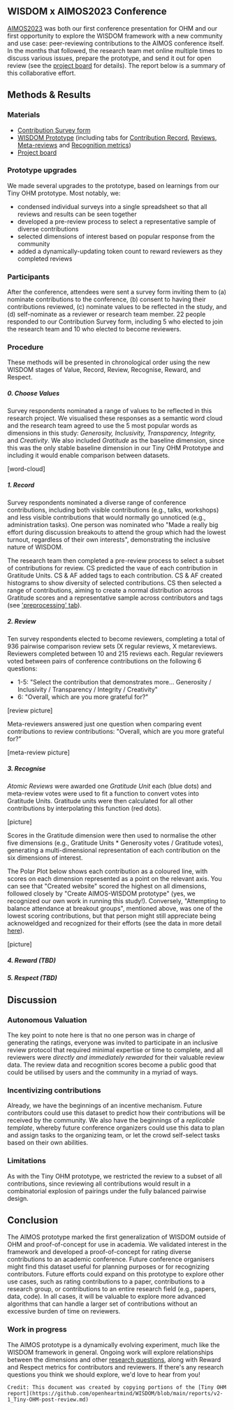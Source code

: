 ## WISDOM x AIMOS2023 Conference
[AIMOS2023](https://openheartmind.org/aimos-conference-and-collaboration/) was both our first conference presentation for OHM and our first opportunity to explore the WISDOM framework with a new community and use case: peer-reviewing contributions to the AIMOS conference itself. In the months that followed, the research team met online multiple times to discuss various issues, prepare the prototype, and send it out for open review (see the [project board](https://github.com/orgs/openheartmind/projects/1) for details). The report below is a summary of this collaborative effort.

## Methods & Results
### Materials
- [Contribution Survey form](https://forms.gle/nyAr8baUuQ23FdUK9)
- [WISDOM Prototype](https://docs.google.com/spreadsheets/d/1kQJM2kEVulzwXBQZuvR46wxaQY5_ohm0rbndIkdEkSE/edit?usp=sharing) (including tabs for [Contribution Record](https://docs.google.com/spreadsheets/d/1kQJM2kEVulzwXBQZuvR46wxaQY5_ohm0rbndIkdEkSE/edit?gid=1156578512#gid=1156578512), [Reviews](https://docs.google.com/spreadsheets/d/1kQJM2kEVulzwXBQZuvR46wxaQY5_ohm0rbndIkdEkSE/edit?gid=7517777#gid=7517777), [Meta-reviews](https://docs.google.com/spreadsheets/d/1kQJM2kEVulzwXBQZuvR46wxaQY5_ohm0rbndIkdEkSE/edit?gid=1777353795#gid=1777353795) and [Recognition metrics](https://docs.google.com/spreadsheets/d/1kQJM2kEVulzwXBQZuvR46wxaQY5_ohm0rbndIkdEkSE/edit?gid=1929743917#gid=1929743917))
- [Project board](https://github.com/orgs/openheartmind/projects/1)

### Prototype upgrades
We made several upgrades to the prototype, based on learnings from our Tiny OHM prototype. Most notably, we:
- condensed individual surveys into a single spreadsheet so that all reviews and results can be seen together
- developed a pre-review process to select a representative sample of diverse contributions
- selected dimensions of interest based on popular response from the community
- added a dynamically-updating token count to reward reviewers as they completed reviews

### Participants
After the conference, attendees were sent a survey form inviting them to (a) nominate contributions to the conference, (b) consent to having their contributions reviewed, (c) nominate values to be reflected in the study, and (d) self-nominate as a reviewer or research team member. 22 people responded to our Contribution Survey form, including 5 who elected to join the research team and 10 who elected to become reviewers.

### Procedure
These methods will be presented in chronological order using the new WISDOM stages of Value, Record, Review, Recognise, Reward, and Respect.

##### 0. Choose Values
Survey respondents nominated a range of values to be reflected in this research project. We visualised these responses as a semantic word cloud and the research team agreed to use the 5 most popular words as dimensions in this study: _Generosity, Inclusivity, Transparency, Integrity,_  and _Creativity_. We also included _Gratitude_ as the baseline dimension, since this was the only stable baseline dimension in our Tiny OHM Prototype and including it would enable comparison between datasets.

[word-cloud]

##### 1. Record
Survey respondents nominated a diverse range of conference contributions, including both visible contributions (e.g., talks, workshops) and less visible contributions that would normally go unnoticed (e.g., administration tasks). One person was nominated who "Made a really big effort during discussion breakouts to attend the group which had the lowest turnout, regardless of their own interests", demonstrating the inclusive nature of WISDOM. 

The research team then completed a pre-review process to select a subset of contributions for review. CS predicted the vaue of each contribution in Gratitude Units. CS & AF added tags to each contribution. CS & AF created histograms to show diversity of selected contributions. CS then selected a range of contributions, aiming to create a normal distribution across Gratitude scores and a representative sample across contributors and tags (see ['preprocessing' tab](https://docs.google.com/spreadsheets/d/1kQJM2kEVulzwXBQZuvR46wxaQY5_ohm0rbndIkdEkSE/edit?gid=1750896307#gid=1750896307)). 
 
##### 2. Review
Ten survey respondents elected to become reviewers, completing a total of 936 pairwise comparison review sets (X regular reviews, X metareviews. Reviewers completed between 10 and 215 reviews each. Regular reviewers voted between pairs of conference contributions on the following 6 questions:
- 1-5: "Select the contribution that demonstrates more... Generosity / Inclusivity / Transparency /	Integrity /	Creativity"
- 6: "Overall, which are you more grateful for?"

[review picture]

Meta-reviewers answered just one question when comparing event contributions to review contributions: "Overall, which are you more grateful for?"

[meta-review picture]

##### 3. Recognise
_Atomic Reviews_ were awarded one _Gratitude Unit_ each (blue dots) and meta-review votes were used to fit a function to convert votes into Gratitude Units. Gratitude units were then calculated for all other contributions by interpolating this function (red dots). 

[picture]

Scores in the Gratitude dimension were then used to normalise the other five dimensions (e.g., Gratitude Units * Generosity votes / Gratitude votes), generating a multi-dimensional representation of each contribution on the six dimensions of interest.

The Polar Plot below shows each contribution as a coloured line, with scores on each dimension represented as a point on the relevant axis. You can see that "Created website" scored the highest on all dimensions, followed closely by "Create AIMOS-WISDOM prototype" (yes, we recognized our own work in running this study!). Conversely, "Attempting to balance attendance at breakout groups", mentioned above, was one of the lowest scoring contributions, but that person might still appreciate being acknoweldged and recognized for their efforts (see the data in more detail [here](https://docs.google.com/spreadsheets/d/1kQJM2kEVulzwXBQZuvR46wxaQY5_ohm0rbndIkdEkSE/edit?gid=1929743917#gid=1929743917)).

[picture]

##### 4. Reward (TBD)

##### 5. Respect (TBD)

## Discussion

### Autonomous Valuation
The key point to note here is that no one person was in charge of generating the ratings, everyone was invited to participate in an inclusive review protocol that required minimal expertise or time to complete, and all reviewers were _directly and immediately rewarded_ for their valuable review data. The review data and recognition scores become a public good that could be utilised by users and the community in a myriad of ways.

### Incentivizing contributions
Already, we have the beginnings of an incentive mechanism. Future contributors could use this dataset to predict how their contributions will be received by the community. We also have the beginnings of a _replicable template_, whereby future conference organizers could use this data to plan and assign tasks to the organizing team, or let the crowd self-select tasks based on their own abilities.  

### Limitations
As with the Tiny OHM prototype, we restricted the review to a subset of all contributions, since reviewing all contributions would result in a combinatorial explosion of pairings under the fully balanced pairwise design. 

## Conclusion
The AIMOS prototype marked the first generalization of WISDOM outside of OHM and proof-of-concept for use in academia. We validated interest in the framework and developed a proof-of-concept for rating diverse contributions to an academic conference. Future conference organisers might find this dataset useful for planning purposes or for recognizing contributors. Future efforts could expand on this prototype to explore other use cases, such as rating contributions to a paper, contributions to a research group, or contributions to an entire research field (e.g., papers, data, code). In all cases, it will be valuable to explore more advanced algorithms that can handle a larger set of contributions without an excessive burden of time on reviewers.

### Work in progress
The AIMOS prototype is a dynamically evolving experiment, much like the WISDOM framework in general. Ongoing work will explore relationships between the dimensions and other [research questions](https://docs.google.com/spreadsheets/d/1kQJM2kEVulzwXBQZuvR46wxaQY5_ohm0rbndIkdEkSE/edit?gid=1589203329#gid=1589203329), along with Reward and Respect metrics for contributors and reviewers. If there's any research questions you think we should explore, we'd love to hear from you! 


~~~
Credit: This document was created by copying portions of the [Tiny OHM report](https://github.com/openheartmind/WISDOM/blob/main/reports/v2-1_Tiny-OHM-post-review.md)

